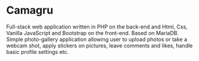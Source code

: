 # Camagru
Full-stack web application written in PHP on the back-end and Html, Css, Vanilla JavaScript and Bootstrap on the front-end. Based on MariaDB. Simple photo-gallery application allowing user to upload photos or take a webcam shot, apply stickers on pictures, leave comments and likes, handle basic profile settings etc.
